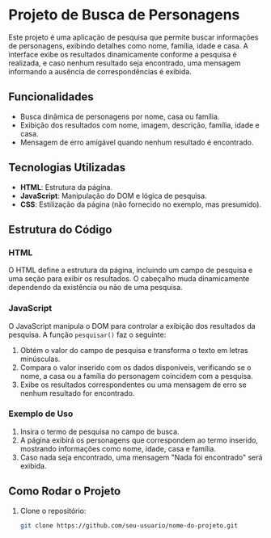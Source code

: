 # Projeto de Busca de Personagens

Este projeto é uma aplicação de pesquisa que permite buscar informações de personagens, exibindo detalhes como nome, família, idade e casa. A interface exibe os resultados dinamicamente conforme a pesquisa é realizada, e caso nenhum resultado seja encontrado, uma mensagem informando a ausência de correspondências é exibida.

## Funcionalidades

- Busca dinâmica de personagens por nome, casa ou família.
- Exibição dos resultados com nome, imagem, descrição, família, idade e casa.
- Mensagem de erro amigável quando nenhum resultado é encontrado.

## Tecnologias Utilizadas

- **HTML**: Estrutura da página.
- **JavaScript**: Manipulação do DOM e lógica de pesquisa.
- **CSS**: Estilização da página (não fornecido no exemplo, mas presumido).

## Estrutura do Código

### HTML

O HTML define a estrutura da página, incluindo um campo de pesquisa e uma seção para exibir os resultados. O cabeçalho muda dinamicamente dependendo da existência ou não de uma pesquisa.

### JavaScript

O JavaScript manipula o DOM para controlar a exibição dos resultados da pesquisa. A função `pesquisar()` faz o seguinte:

1. Obtém o valor do campo de pesquisa e transforma o texto em letras minúsculas.
2. Compara o valor inserido com os dados disponíveis, verificando se o nome, a casa ou a família do personagem coincidem com a pesquisa.
3. Exibe os resultados correspondentes ou uma mensagem de erro se nenhum resultado for encontrado.

### Exemplo de Uso

1. Insira o termo de pesquisa no campo de busca.
2. A página exibirá os personagens que correspondem ao termo inserido, mostrando informações como nome, idade, casa e família.
3. Caso nada seja encontrado, uma mensagem "Nada foi encontrado" será exibida.

## Como Rodar o Projeto

1. Clone o repositório:
   ```bash
   git clone https://github.com/seu-usuario/nome-do-projeto.git
